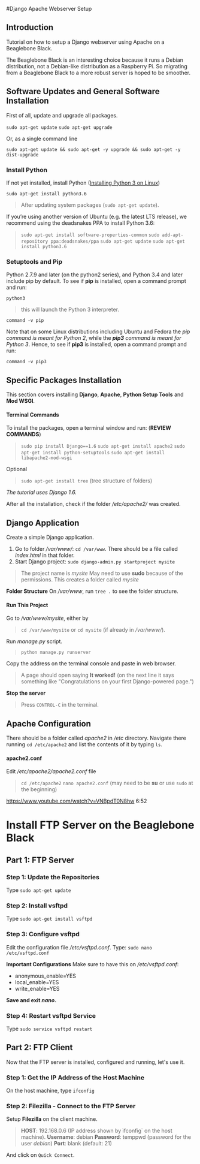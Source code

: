 #Django Apache Webserver Setup

## Introduction

Tutorial on how to setup a Django webserver using Apache on a Beaglebone Black.

The Beaglebone Black is an interesting choice because it runs a Debian distribution, not a Debian-like distribution as a Raspberry Pi. So migrating from a Beaglebone Black to a more robust server is hoped to be smoother.

## Software Updates and General Software Installation

First of all, update and upgrade all packages.

`sudo apt-get update`
`sudo apt-get upgrade`

Or, as a single command line

`sudo apt-get update && sudo apt-get -y upgrade && sudo apt-get -y dist-upgrade`

### Install Python

If not yet installed, install Python ([Installing Python 3 on Linux](https://docs.python-guide.org/starting/install3/linux/))

`sudo apt-get install python3.6`
>After updating system packages (`sudo apt-get update`).

If you’re using another version of Ubuntu (e.g. the latest LTS release), we recommend using the deadsnakes PPA to install Python 3.6:

> `sudo apt-get install software-properties-common`
> `sudo add-apt-repository ppa:deadsnakes/ppa`
> `sudo apt-get update`
> `sudo apt-get install python3.6`

### Setuptools and Pip

Python 2.7.9 and later (on the python2 series), and Python 3.4 and later include pip by default. To see if **pip** is installed, open a command prompt and run:

`python3`
>this will launch the Python 3 interpreter.

`command -v pip`

Note that on some Linux distributions including Ubuntu and Fedora the *pip command is meant for Python 2*, while the ***pip3** command is meant for Python 3*. Hence, to see if **pip3** is installed, open a command prompt and run:

`command -v pip3`


## Specific Packages Installation

This section covers installing **Django**, **Apache**, **Python Setup Tools** and **Mod WSGI**.

#### Terminal Commands
To install the packages, open a terminal window and run: (**REVIEW COMMANDS**)
> `sudo pip install Django==1.6`
> `sudo apt-get install apache2`
> `sudo apt-get install python-setuptools`
> `sudo apt-get install libapache2-mod-wsgi`

Optional
> `sudo apt-get install tree` (tree structure of folders)

*The tutorial uses Django 1.6.*

After all the installation, check if the folder */etc/apache2/* was created.

## Django Application

Create a simple Django application.
1. Go to folder */var/www/*: `cd /var/www`. There should be a file called *index.html* in that folder.
2. Start Django project: `sudo django-admin.py startproject mysite`
> The project name is *mysite*
> May need to use **sudo** because of the permissions.
> This creates a folder called *mysite*

**Folder Structure**
On */var/www*, run `tree .` to see the folder structure.

#### Run This Project

Go to */var/www/mysite*, either by
> `cd /var/www/mysite`
or
> `cd mysite` (if already in */var/www/*).

Run *manage.py* script.
> `python manage.py runserver`

Copy the address on the terminal console and paste in web browser.
> A page should open saying **It worked!** (on the next line it says something like "Congratulations on your first Django-powered page.")

**Stop the server**
> Press `CONTROL-C` in the terminal.

## Apache Configuration

There should be a folder called *apache2* in */etc* directory. Navigate there running `cd /etc/apache2` and list the contents of it by typing `ls`.

#### apache2.conf

Edit */etc/apache2/apache2.conf* file
> `cd /etc/apache2`
> `nano apache2.conf` (may need to be **su** or use `sudo` at the beginning)


https://www.youtube.com/watch?v=VNBpdT0N8hw
6:52



# Install FTP Server on the Beaglebone Black

## Part 1: FTP Server

### Step 1: Update the Repositories

Type `sudo apt-get update`

### Step 2: Install vsftpd

Type `sudo apt-get install vsftpd`

### Step 3: Configure vsftpd

Edit the configuration file */etc/vsftpd.conf*.
Type: `sudo nano /etc/vsftpd.conf`

**Important Configurations**
Make sure to have this on */etc/vsftpd.conf*:

* anonymous_enable=YES
* local_enable=YES
* write_enable=YES

**Save and exit *nano*.**

### Step 4: Restart vsftpd Service

Type `sudo service vsftpd restart`

## Part 2: FTP Client

Now that the FTP server is installed, configured and running, let's use it.

### Step 1: Get the IP Address of the Host Machine

On the host machine, type `ifconfig`


### Step 2: Filezilla - Connect to the FTP Server

Setup **Filezilla** on the client machine.
> **HOST**: 192.168.0.6 (IP address shown by ìfconfig` on the host machine).
> **Username**: debian
> **Password**: temppwd (password for the user *debian*)
> **Port**: blank (default: 21)

And click on `Quick Connect`.
